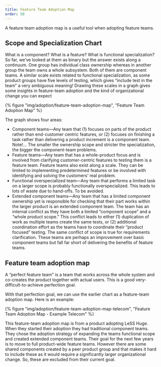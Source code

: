 ```yaml
---
title: Feature Team Adoption Map
order: 50
---
```


A feature team adoption map is a useful tool when adopting feature teams.

## Scope and Specialization Chart

What is a component? What is a feature? What is functional specialization? So far, we’ve looked at them as binary but the answer exists along a continuum. One group has individual class ownership whereas in another group the team owns a whole subsystem. Both of them are component teams. A similar scale exists related to functional specialization, as some product groups have five levels of testing, which gives “include test in the team” a very ambiguous meaning! Drawing these scales in a graph gives some insights in feature-team adoption and the kind of organizational change you can expect

<div>
  {% figure "img/adoption/feature-team-adoption-map", "Feature Team Adoption Map" %}
</div>

The graph shows four areas:

* Component teams—Any team that (1) focuses on parts of the product rather than end-customer centric features, or (2) focuses on finishing a task rather than delivering a product increment is a component team. Note!… The smaller the ownership scope and stricter the specialization, the bigger the component-team problems.
* Feature teams—Any team that has a whole-product focus and is involved from clarifying customer-centric features to testing them is a feature team. Feature teams also exist along a scale. They can be limited to implementing predetermined features or be involved with identifying and solving the customers’ real problem.
* Functional overspecialized team—Any team that performs a limited task on a larger scope is probably functionally overspecialized. This leads to lots of waste due to hand-offs. To be avoided.
* Extended component teams—Any team that has a limited component ownership yet is responsible for checking that their part works within the larger product is an extended component team. The team has an internal conflict as they have both a limited “component scope” and a “whole product scope.” This conflict leads to either (1) duplication of work as multiple teams create the same tests, or (2) additional coordination effort as the teams have to coordinate their “product focused” testing. The same conflict of scope is true for requirements clarification. These teams are perhaps an improvement over basic component teams but fall far short of delivering the benefits of feature teams.

## Feature team adoption map

A “perfect feature team” is a team that works across the whole system and co-creates the product together with actual users. This is a good very-difficult-to-achieve perfection goal.

With that perfection goal, we can use the earlier chart as a feature-team adoption map. Here is an example:

<div>
  {% figure "img/adoption/feature-team-adoption-map-telecom", "Feature Team Adoption Map - Example Telecom" %}
</div>

This feature-team adoption map is from a product adopting LeSS Huge. When they started their adoption they had traditional component teams. They chose the adoption strategy of expanding the teams functional scope and created extended component teams. Their goal for the next few years is to move to full product-wide feature teams. However there are some shared components created by a peer product group and that makes it hard to include these as it would require a significantly larger organizational change. So, these are excluded from their current goal.